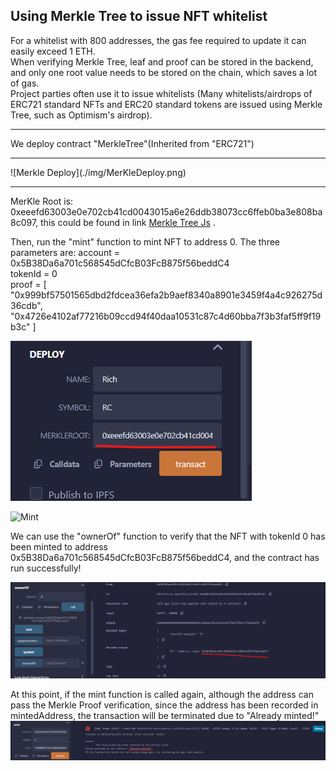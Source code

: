 ## Using Merkle Tree to issue NFT whitelist

For a whitelist with 800 addresses, the gas fee required to update it can easily exceed 1 ETH.<br>
When verifying Merkle Tree, leaf and proof can be stored in the backend, and only one root value needs to be stored on the chain, which saves a lot of gas.<br>
Project parties often use it to issue whitelists (Many whitelists/airdrops of ERC721 standard NFTs and ERC20 standard tokens are issued using Merkle Tree, such as Optimism's airdrop).
<hr>
We deploy contract "MerkleTree"(Inherited from "ERC721")<br>

<hr>
![Merkle Deploy](./img/MerKleDeploy.png)
<hr>

MerKle Root is: 0xeeefd63003e0e702cb41cd0043015a6e26ddb38073cc6ffeb0ba3e808ba8c097, this could be found in link [Merkle Tree Js](https://lab.miguelmota.com/merkletreejs/example/) .<br>

Then, run the "mint" function to mint NFT to address 0. The three parameters are:
account = 0x5B38Da6a701c568545dCfcB03FcB875f56beddC4<br>
tokenId = 0<br>
proof = [   "0x999bf57501565dbd2fdcea36efa2b9aef8340a8901e3459f4a4c926275d36cdb",   "0x4726e4102af77216b09ccd94f40daa10531c87c4d60bba7f3b3faf5ff9f19b3c" ]<br>

![Merkle Proof](https://github.com/wls503pl/Ether_Evolution_/blob/ee/MerKleTree/img/MerKleDeploy.png)

![Mint]([https://github.com/wls503pl/Ether_Evolution_/blob/ee/MerKleTree/img/mint.png)

We can use the "ownerOf" function to verify that the NFT with tokenId 0 has been minted to address 0x5B38Da6a701c568545dCfcB03FcB875f56beddC4, and the contract has run successfully!

![OwnerOfToken0](https://github.com/wls503pl/Ether_Evolution_/blob/ee/MerKleTree/img/ownerOfToken0.png)

At this point, if the mint function is called again, although the address can pass the Merkle Proof verification, since the address has been recorded in mintedAddress, the transaction will be terminated due to "Already minted!"
![Already Mint](https://github.com/wls503pl/Ether_Evolution_/blob/ee/MerKleTree/img/AlreadyMint.png)
